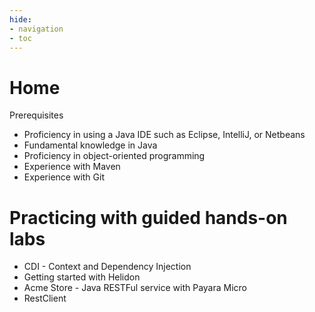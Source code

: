 ```yaml
---
hide:
- navigation
- toc
---
```


# Home

 Prerequisites

* Proficiency in using a Java IDE such as Eclipse, IntelliJ, or Netbeans
* Fundamental knowledge in Java
* Proficiency in object-oriented programming
* Experience with Maven
* Experience with Git


# Practicing with guided hands-on labs

- CDI - Context and Dependency Injection
- Getting started with Helidon
- Acme Store - Java RESTFul service with Payara Micro
- RestClient


